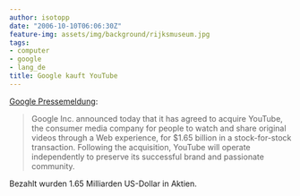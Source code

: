 ```yaml
---
author: isotopp
date: "2006-10-10T06:06:30Z"
feature-img: assets/img/background/rijksmuseum.jpg
tags:
- computer
- google
- lang_de
title: Google kauft YouTube
---
```


[Google Pressemeldung](http://www.google.com/press/pressrel/google_youtube.html):

> Google Inc. announced today that it has agreed to acquire YouTube, the consumer media company for people to watch and share original videos through a Web experience, for $1.65 billion in a stock-for-stock transaction.
> Following the acquisition, YouTube will operate independently to preserve its successful brand and passionate community.

Bezahlt wurden 1.65 Milliarden US-Dollar in Aktien.
